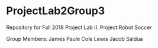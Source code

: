 # ProjectLab2Group3
Repository for Fall 2018 Project Lab II. Project:Robot Soccer

Group Members:
James Paule
Cole Lewis
Jacob Saldua